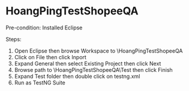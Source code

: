 # HoangPingTestShopeeQA

Pre-condition: Installed Eclipse

Steps:
1. Open Eclipse then browse Workspace to \HoangPingTestShopeeQA
2. Click on File then click Inport
3. Expand General then select Existing Project then click Next
4. Browse path to \HoangPingTestShopeeQA\Test then click Finish
5. Expand Test folder then double click on testng.xml
6. Run as TestNG Suite
